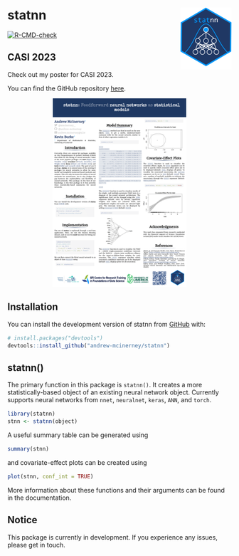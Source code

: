 
<!-- README.md is generated from README.Rmd. Please edit that file -->

# statnn <img src="man/figures/logo.png" align="right" height="139"/>

<!-- badges: start -->

[![R-CMD-check](https://github.com/andrew-mcinerney/statnn/workflows/R-CMD-check/badge.svg)](https://github.com/andrew-mcinerney/statnn/actions)
<!-- badges: end -->

## CASI 2023

Check out my poster for CASI 2023.

You can find the GitHub repository
[here](https://github.com/andrew-mcinerney/CASI2023).

<!-- [![CASI Poster](man/figures/casi-poster.png)](https://andrew-mcinerney.github.io/statnn/articles/casi-poster.html) -->
<center>
<a href="https://andrew-mcinerney.github.io/statnn/articles/casi-poster.html">
<img src="man/figures/casi-poster.png" style="width:300px"> </a>
</center>

## Installation

You can install the development version of statnn from
[GitHub](https://github.com/) with:

``` r
# install.packages("devtools")
devtools::install_github("andrew-mcinerney/statnn")
```

## statnn()

The primary function in this package is `statnn()`. It creates a more
statistically-based object of an existing neural network object.
Currently supports neural networks from `nnet`, `neuralnet`, `keras`,
`ANN`, and `torch`.

``` r
library(statnn)
stnn <- statnn(object)
```

A useful summary table can be generated using

``` r
summary(stnn)
```

and covariate-effect plots can be created using

``` r
plot(stnn, conf_int = TRUE)
```

More information about these functions and their arguments can be found
in the documentation.

## Notice

This package is currently in development. If you experience any issues,
please get in touch.
